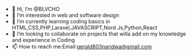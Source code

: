 - 👋 Hi, I’m @BLVCHO
- 👀 I’m interested in web and software design
- 🌱 I’m currently learning coding basics in HTML,CSS,PHP,Laravel,JAVASCRIPT,Nord Js,Python,React
- 💞️ I’m looking to collaborate on projects that willa add on my knowledge and experience in Coding
- 📫 How to reach me:Email:gerald803nandwa@gmail.com

<!---
BLVCHO/BLVCHO is a ✨ special ✨ repository because its `README.md` (this file) appears on your GitHub profile.
You can click the Preview link to take a look at your changes.
--->
